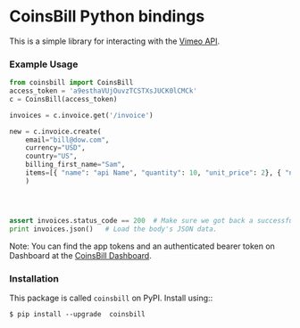 # CoinsBill Python bindings 


This is a simple library for interacting with the [Vimeo API](https://developers.vimeo.com).

### Example Usage

```python
from coinsbill import CoinsBill
access_token = 'a9esthaVUjOuvzTCSTXsJUCK0lCMCk'
c = CoinsBill(access_token)

invoices = c.invoice.get('/invoice')

new = c.invoice.create( 
    email="bill@dow.com",
    currency="USD",
    country="US",
    billing_first_name="Sam",
    items=[{ "name": "api Name", "quantity": 10, "unit_price": 2}, { "name": "api 2", "quantity": "4", "unit_price": 3 }] 
    )




assert invoices.status_code == 200  # Make sure we got back a successful response.
print invoices.json()   # Load the body's JSON data.

```

Note:  You can find the app tokens and an authenticated bearer token on Dashboard at the [CoinsBill Dashboard](https://www.coinsbill.com/dashboard).

### Installation 

This package is called ``coinsbill`` on PyPI. Install using::

    $ pip install --upgrade  coinsbill















